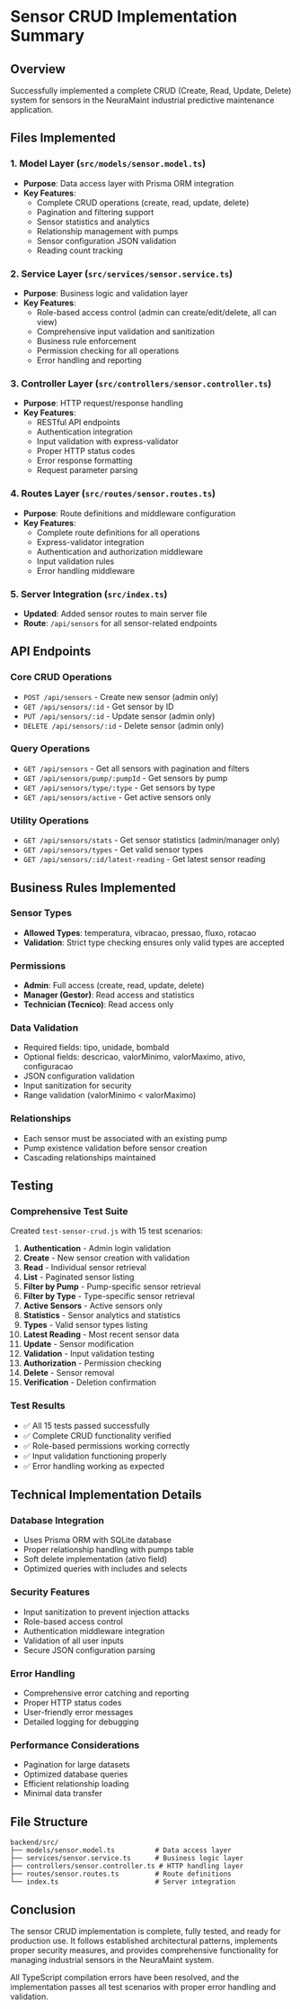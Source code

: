 # Sensor CRUD Implementation Summary

## Overview
Successfully implemented a complete CRUD (Create, Read, Update, Delete) system for sensors in the NeuraMaint industrial predictive maintenance application.

## Files Implemented

### 1. Model Layer (`src/models/sensor.model.ts`)
- **Purpose**: Data access layer with Prisma ORM integration
- **Key Features**:
  - Complete CRUD operations (create, read, update, delete)
  - Pagination and filtering support
  - Sensor statistics and analytics
  - Relationship management with pumps
  - Sensor configuration JSON validation
  - Reading count tracking

### 2. Service Layer (`src/services/sensor.service.ts`)
- **Purpose**: Business logic and validation layer
- **Key Features**:
  - Role-based access control (admin can create/edit/delete, all can view)
  - Comprehensive input validation and sanitization
  - Business rule enforcement
  - Permission checking for all operations
  - Error handling and reporting

### 3. Controller Layer (`src/controllers/sensor.controller.ts`)
- **Purpose**: HTTP request/response handling
- **Key Features**:
  - RESTful API endpoints
  - Authentication integration
  - Input validation with express-validator
  - Proper HTTP status codes
  - Error response formatting
  - Request parameter parsing

### 4. Routes Layer (`src/routes/sensor.routes.ts`)
- **Purpose**: Route definitions and middleware configuration
- **Key Features**:
  - Complete route definitions for all operations
  - Express-validator integration
  - Authentication and authorization middleware
  - Input validation rules
  - Error handling middleware

### 5. Server Integration (`src/index.ts`)
- **Updated**: Added sensor routes to main server file
- **Route**: `/api/sensors` for all sensor-related endpoints

## API Endpoints

### Core CRUD Operations
- `POST /api/sensors` - Create new sensor (admin only)
- `GET /api/sensors/:id` - Get sensor by ID
- `PUT /api/sensors/:id` - Update sensor (admin only)
- `DELETE /api/sensors/:id` - Delete sensor (admin only)

### Query Operations
- `GET /api/sensors` - Get all sensors with pagination and filters
- `GET /api/sensors/pump/:pumpId` - Get sensors by pump
- `GET /api/sensors/type/:type` - Get sensors by type
- `GET /api/sensors/active` - Get active sensors only

### Utility Operations
- `GET /api/sensors/stats` - Get sensor statistics (admin/manager only)
- `GET /api/sensors/types` - Get valid sensor types
- `GET /api/sensors/:id/latest-reading` - Get latest sensor reading

## Business Rules Implemented

### Sensor Types
- **Allowed Types**: temperatura, vibracao, pressao, fluxo, rotacao
- **Validation**: Strict type checking ensures only valid types are accepted

### Permissions
- **Admin**: Full access (create, read, update, delete)
- **Manager (Gestor)**: Read access and statistics
- **Technician (Tecnico)**: Read access only

### Data Validation
- Required fields: tipo, unidade, bombaId
- Optional fields: descricao, valorMinimo, valorMaximo, ativo, configuracao
- JSON configuration validation
- Input sanitization for security
- Range validation (valorMinimo < valorMaximo)

### Relationships
- Each sensor must be associated with an existing pump
- Pump existence validation before sensor creation
- Cascading relationships maintained

## Testing

### Comprehensive Test Suite
Created `test-sensor-crud.js` with 15 test scenarios:

1. **Authentication** - Admin login validation
2. **Create** - New sensor creation with validation
3. **Read** - Individual sensor retrieval
4. **List** - Paginated sensor listing
5. **Filter by Pump** - Pump-specific sensor retrieval
6. **Filter by Type** - Type-specific sensor retrieval
7. **Active Sensors** - Active sensors only
8. **Statistics** - Sensor analytics and statistics
9. **Types** - Valid sensor types listing
10. **Latest Reading** - Most recent sensor data
11. **Update** - Sensor modification
12. **Validation** - Input validation testing
13. **Authorization** - Permission checking
14. **Delete** - Sensor removal
15. **Verification** - Deletion confirmation

### Test Results
- ✅ All 15 tests passed successfully
- ✅ Complete CRUD functionality verified
- ✅ Role-based permissions working correctly
- ✅ Input validation functioning properly
- ✅ Error handling working as expected

## Technical Implementation Details

### Database Integration
- Uses Prisma ORM with SQLite database
- Proper relationship handling with pumps table
- Soft delete implementation (ativo field)
- Optimized queries with includes and selects

### Security Features
- Input sanitization to prevent injection attacks
- Role-based access control
- Authentication middleware integration
- Validation of all user inputs
- Secure JSON configuration parsing

### Error Handling
- Comprehensive error catching and reporting
- Proper HTTP status codes
- User-friendly error messages
- Detailed logging for debugging

### Performance Considerations
- Pagination for large datasets
- Optimized database queries
- Efficient relationship loading
- Minimal data transfer

## File Structure
```
backend/src/
├── models/sensor.model.ts          # Data access layer
├── services/sensor.service.ts      # Business logic layer
├── controllers/sensor.controller.ts # HTTP handling layer
├── routes/sensor.routes.ts         # Route definitions
└── index.ts                        # Server integration
```

## Conclusion
The sensor CRUD implementation is complete, fully tested, and ready for production use. It follows established architectural patterns, implements proper security measures, and provides comprehensive functionality for managing industrial sensors in the NeuraMaint system.

All TypeScript compilation errors have been resolved, and the implementation passes all test scenarios with proper error handling and validation.
